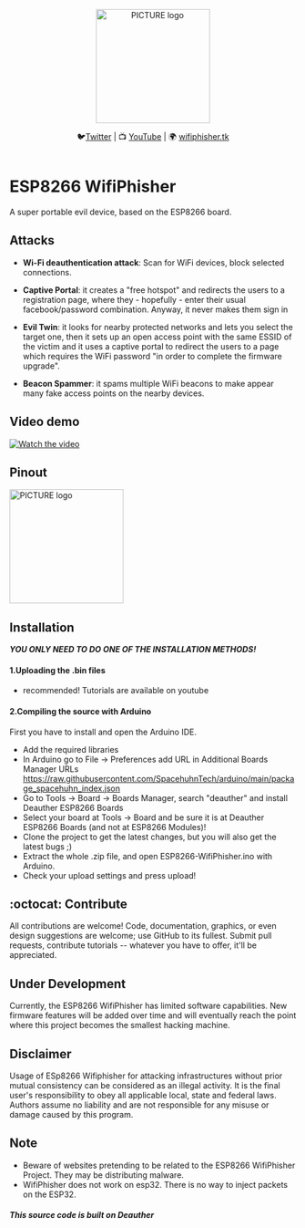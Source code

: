 <p align="center"><img alt="PICTURE logo" src="https://i.imgur.com/QVJjB9k.jpg" width="200"></p>

<p align="center">
  🐦<a href="https://twitter.com/244v234">Twitter</a>
| 📺 <a href="https://www.youtube.com/channel/UC5yaB0VU_u4sY-DiE0BGuSw/featured?view_as=subscriber">YouTube</a>
| 🌍 <a href="http://wifiphisher.tk">wifiphisher.tk</a><br>
<br></p>

# ESP8266 WifiPhisher
A super portable evil device, based on the ESP8266 board.

## Attacks

- **Wi-Fi deauthentication attack**: Scan for WiFi devices, block selected connections.

- **Captive Portal**: it creates a "free hotspot" and redirects the users to a registration page, where they - hopefully - enter their usual facebook/password combination. Anyway, it never makes them sign in

- **Evil Twin**: it looks for nearby protected networks and lets you select the target one, then it sets up an open access point with the same ESSID of the victim and it uses a captive portal to redirect the users to a page which requires the WiFi password "in order to complete the firmware upgrade".

- **Beacon Spammer**: it spams multiple WiFi beacons to make appear many fake access points on the nearby devices.

## Video demo
[![Watch the video](https://img.youtube.com/vi/CjbRaxBsODA/0.jpg)](https://youtu.be/CjbRaxBsODA)

## Pinout
<p><img alt="PICTURE logo" src="https://hackster.imgix.net/uploads/attachments/1212694/244v234_pe3ov4zwv9_xBZN30K1NU.jpg?auto=compress%2Cformat&w=740&h=555&fit=max" width="200"></p>

## Installation  
***YOU ONLY NEED TO DO ONE OF THE INSTALLATION METHODS!***

#### 1.Uploading the .bin files 
* recommended! Tutorials are available on youtube
#### 2.Compiling the source with Arduino
First you have to install and open the Arduino IDE.
* Add the required libraries
* In Arduino go to File -> Preferences add URL in Additional Boards Manager URLs 
https://raw.githubusercontent.com/SpacehuhnTech/arduino/main/package_spacehuhn_index.json
* Go to Tools -> Board -> Boards Manager, search "deauther" and install Deauther ESP8266 Boards
* Select your board at Tools -> Board and be sure it is at Deauther ESP8266 Boards (and not at ESP8266 Modules)!
* Clone the project to get the latest changes, but you will also get the latest bugs ;)
* Extract the whole .zip file, and open ESP8266-WifiPhisher.ino with Arduino.
* Check your upload settings and press upload!

## :octocat: Contribute
All contributions are welcome! Code, documentation, graphics, or even design suggestions are welcome; use GitHub to its fullest. Submit pull requests, contribute tutorials -- whatever you have to offer, it'll be appreciated.

## Under Development
Currently, the ESP8266 WifiPhisher has limited software capabilities. New firmware features will be added over time and will eventually reach the point where this project becomes the smallest hacking machine.

## Disclaimer
Usage of ESp8266 Wifiphisher for attacking infrastructures without prior mutual consistency can be considered as an illegal activity. It is the final user's responsibility to obey all applicable local, state and federal laws. Authors assume no liability and are not responsible for any misuse or damage caused by this program.

## Note
* Beware of websites pretending to be related to the ESP8266 WifiPhisher Project. They may be distributing malware.
* WifiPhisher does not work on esp32. There is no way to inject packets on the ESP32.

##### This source code is built on Deauther
